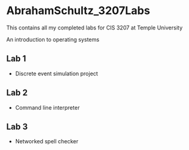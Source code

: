 # AbrahamSchultz_3207Labs
This contains all my completed labs for CIS 3207 at Temple University

An introduction to operating systems

## Lab 1
- Discrete event simulation project
## Lab 2
- Command line interpreter
## Lab 3
- Networked spell checker
